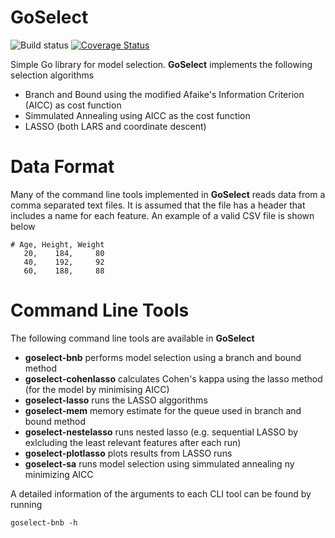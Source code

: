 
# GoSelect
![Build status](https://travis-ci.org/davidkleiven/goselect.svg?branch=master)
[![Coverage Status](https://coveralls.io/repos/github/davidkleiven/goselect/badge.svg?branch=master)](https://coveralls.io/github/davidkleiven/goselect?branch=master)

Simple Go library for model selection. **GoSelect** implements the following selection algorithms

* Branch and Bound using the modified Afaike's Information Criterion (AICC) as cost function
* Simmulated Annealing using AICC as the cost function
* LASSO (both LARS and coordinate descent)

# Data Format
Many of the command line tools implemented in **GoSelect** reads data from a comma 
separated text files. It is assumed that the file has a header that includes a name
for each feature. An example of a valid CSV file is shown below

```
# Age, Height, Weight
   20,    184,     80
   40,    192,     92
   60,    188,     88
```

# Command Line Tools
The following command line tools are available in **GoSelect**

* **goselect-bnb** performs model selection using a branch and bound method
* **goselect-cohenlasso** calculates Cohen's kappa using the lasso method (for the model by minimising AICC)
* **goselect-lasso** runs the LASSO alggorithms
* **goselect-mem** memory estimate for the queue used in branch and bound method
* **goselect-nestelasso** runs nested lasso (e.g. sequential LASSO by exlcluding the least relevant features after each run)
* **goselect-plotlasso** plots results from LASSO  runs
* **goselect-sa** runs model selection using simmulated annealing ny minimizing AICC

A detailed information of the arguments to each CLI tool can be found by running

```
goselect-bnb -h
```
